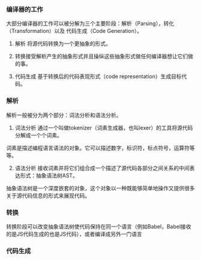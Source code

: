 ### 编译器的工作
大部分编译器的工作可以被分解为三个主要阶段：解析（Parsing），转化（Transformation）以及
 代码生成（Code Generation）。

1. 解析 将源代码转换为一个更抽象的形式。

2. 转换接受解析产生的抽象形式并且操纵这些抽象形式做任何编译器想让它们做的事。
 
3. 代码生成 基于转换后的代码表现形式（code representation）生成目标代码。


### 解析
 解析一般被分为两个部分：词法分析和语法分析。

 1. 词法分析 通过一个叫做tokenizer（词素生成器，也叫lexer）的工具将源代码分解成一个个词素。
 
 词素是描述编程语言语法的对象。它可以描述数字，标识符，标点符号，运算符等等。
 
 2. 语法分析 接收词素并将它们组合成一个描述了源代码各部分之间关系的中间表达形式：抽象语法树AST。

  抽象语法树是一个深度嵌套的对象，这个对象以一种既能够简单地操作又提供很多关于源代码信息的形式来展现代码。

### 转换
转换阶段可以改变抽象语法树使代码保持在同一个语言（例如Babel，Babel接收的是JS代码生成的也是JS代码），或者编译成另外一门语言

### 代码生成